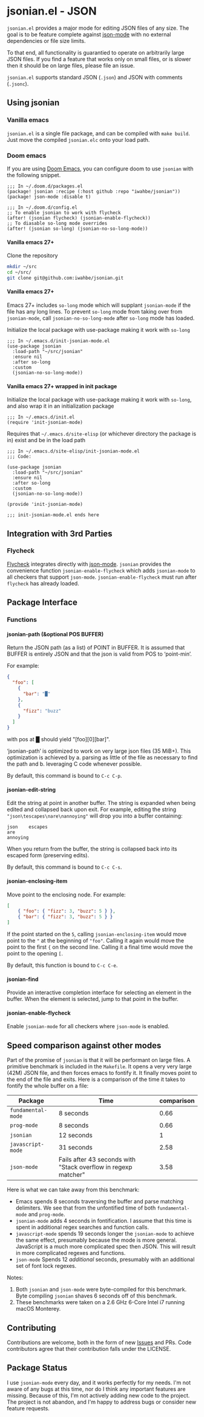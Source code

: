 # jsonian.el - JSON

`jsonian.el` provides a major mode for editing JSON files of any size. The goal is to be
feature complete against [json-mode](https://github.com/joshwnj/json-mode) with no
external dependencies or file size limits.

To that end, all functionality is guarantied to operate on arbitrarily large JSON files.
If you find a feature that works only on small files, or is slower then it should be on
large files, please file an issue.

`jsonian.el` supports standard JSON (`.json`) and JSON with comments (`.jsonc`).

## Using jsonian

### Vanilla emacs

`jsonian.el` is a single file package, and can be compiled with `make build`. Just move
the compiled `jsonian.elc` onto your load path.

### Doom emacs

If you are using [Doom Emacs](https://github.com/doomemacs/doomemacs), you can configure
doom to use `jsonian` with the following snippet.

```emacs-lisp
;;; In ~/.doom.d/packages.el
(package! jsonian :recipe (:host github :repo "iwahbe/jsonian"))
(package! json-mode :disable t)

;;; In ~/.doom.d/config.el
;; To enable jsonian to work with flycheck
(after! (jsonian flycheck) (jsonian-enable-flycheck))
;; To diasable so-long mode overrides
(after! (jsonian so-long) (jsonian-no-so-long-mode))
```

#### Vanilla emacs 27+

Clone the repository

```bash
mkdir ~/src
cd ~/src/
git clone git@github.com:iwahbe/jsonian.git
```

#### Vanilla emacs 27+

Emacs 27+ includes `so-long` mode which will supplant `jsonian-mode` if the file has any
long lines. To prevent `so-long` mode from taking over from `jsonian-mode`, call
`jsonian-no-so-long-mode` after `so-long` mode has loaded.

Initialize the local package with use-package making it work with `so-long`

```emacs-lisp
;;; In ~/.emacs.d/init-jsonian-mode.el
(use-package jsonian
  :load-path "~/src/jsonian"
  :ensure nil
  :after so-long
  :custom
  (jsonian-no-so-long-mode))
```

#### Vanilla emacs 27+ wrapped in init package

Initialize the local package with use-package making it work with
`so-long`, and also wrap it in an initialization package

```emacs-lisp
;;; In ~/.emacs.d/init.el
(require 'init-jsonian-mode)
```

Requires that `~/.emacs.d/site-elisp` (or whichever directory the
package is in) exist and be in the load path

```emacs-lisp
;;; In ~/.emacs.d/site-elisp/init-jsonian-mode.el
;;; Code:

(use-package jsonian
  :load-path "~/src/jsonian"
  :ensure nil
  :after so-long
  :custom
  (jsonian-no-so-long-mode))

(provide 'init-jsonian-mode)

;;; init-jsonian-mode.el ends here
```

## Integration with 3rd Parties

### Flycheck

[Flycheck](https://www.flycheck.org/en/latest/) integrates directly with
[json-mode](https://github.com/joshwnj/json-mode). `jsonian` provides the convenience
function `jsonian-enable-flycheck` which adds `jsonian-mode` to all checkers that support
`json-mode`. `jsonian-enable-flycheck` must run after `flycheck` has already loaded.

## Package Interface

### Functions

#### jsonian-path (&optional POS BUFFER)

Return the JSON path (as a list) of POINT in BUFFER.
It is assumed that BUFFER is entirely JSON and that the json is
valid from POS to ‘point-min’.

For example:

```json
{
  "foo": [
    {
      "bar": "█"
    },
    {
      "fizz": "buzz"
    }
  ]
}
```

with pos at █ should yield "[foo][0][bar]".

‘jsonian-path’ is optimized to work on very large json files (35 MiB+).
This optimization is achieved by
a. parsing as little of the file as necessary to find the path and
b. leveraging C code whenever possible.

By default, this command is bound to `C-c C-p`.

#### jsonian-edit-string

Edit the string at point in another buffer. The string is expanded when being edited and
collapsed back upon exit. For example, editing the string `"json\tescapes\nare\nannoying"`
will drop you into a buffer containing:

```
json	escapes
are
annoying
```

When you return from the buffer, the string is collapsed back into its escaped form
(preserving edits).

By default, this command is bound to `C-c C-s`.

#### jsonian-enclosing-item

Move point to the enclosing node. For example:

```json
[
    { "foo": { "fizz": 3, "buzz": 5 } },
    { "bar": { "fizz": 3, "buzz": 5 } }
]
```

If the point started on the `5`, calling `jsonian-enclosing-item` would move
point to the `"` at the beginning of `"foo"`. Calling it again would move the
point to the first `{` on the second line. Calling it a final time would move
the point to the opening `[`.

By default, this function is bound to `C-c C-e`.

#### jsonian-find

Provide an interactive completion interface for selecting an element in the
buffer. When the element is selected, jump to that point in the buffer.

#### jsonian-enable-flycheck

Enable `jsonian-mode` for all checkers where `json-mode` is enabled.

## Speed comparison against other modes

Part of the promise of `jsonian` is that it will be performant on large files. A
primitive benchmark is included in the `Makefile`. It opens a very very large
(42M) JSON file, and then forces emacs to fontify it. It finally moves point to
the end of the file and exits. Here is a comparison of the time it takes to
fontify the whole buffer on a file:

| Package            | Time                                                           | comparison |
| ------------------ | -------------------------------------------------------------- | ---------- |
| `fundamental-mode` | 8 seconds                                                      | 0.66       |
| `prog-mode`        | 8 seconds                                                      | 0.66       |
| `jsonian`          | 12 seconds                                                     | 1          |
| `javascript-mode`  | 31 seconds                                                     | 2.58       |
| `json-mode`        | Fails after 43 seconds with "Stack overflow in regexp matcher" | 3.58       |

Here is what we can take away from this benchmark:

- Emacs spends 8 seconds traversing the buffer and parse matching delimiters. We
  see that from the unfontified time of both `fundamental-mode` and `prog-mode`.
- `jsonian-mode` adds 4 seconds in fontification. I assume that this time is
  spent in additional regex searches and function calls.
- `javascript-mode` spends 19 seconds longer the `jsonian-mode` to achieve the
  same effect, presumably because the mode is more general. JavaScript is a much
  more complicated spec then JSON. This will result in more complicated regexes
  and functions.
- `json-mode` Spends 12 _additional_ seconds, presumably with an additional set
  of font lock regexes.

Notes:

1. Both `jsonian` and `json-mode` were byte-compiled for this benchmark. Byte
   compiling `jsonian` shaves 6 seconds off of this benchmark.
2. These benchmarks were taken on a 2.6 GHz 6-Core Intel i7 running macOS Monterey.

## Contributing

Contributions are welcome, both in the form of new
[Issues](https://github.com/iwahbe/jsonian/issues/new) and PRs. Code contributors agree
that their contribution falls under the LICENSE.

## Package Status

I use `jsonian-mode` every day, and it works perfectly for my needs. I'm not aware of any
bugs at this time, nor do I think any important features are missing. Because of this, I'm
not actively adding new code to the project. The project is not abandon, and I'm happy to
address bugs or consider new feature requests.
